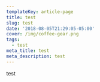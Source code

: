 ```yaml
---
templateKey: article-page
title: test
slug: test
date: '2018-08-05T21:29:05-05:00'
cover: /img/coffee-gear.png
tags:
  - test
meta_title: test
meta_description: test
---
```

test
